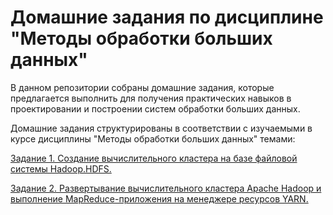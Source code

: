 # Домашние задания по дисциплине "Методы обработки больших данных"
В данном репозитории собраны домашние задания, которые предлагается выполнить для получения практических навыков в проектировании и построении систем обработки больших данных.

Домашние задания структурированы в соответствии с изучаемыми в курсе дисциплины  "Методы обработки больших данных" темами:

 [Задание 1. Создание вычислительного кластера на базе файловой системы Hadoop.HDFS.](./HomeWork_1/)
 
 [Задание 2. Развертывание вычислительного кластера Apache Hadoop и выполнение MapReduce-приложения на менеджере ресурсов YARN.](./HomeWork_2/)
